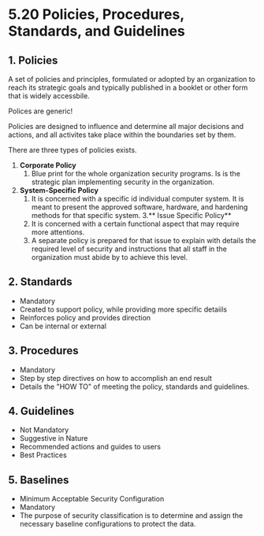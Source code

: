 # 5.20 Policies, Procedures, Standards, and Guidelines

## 1. Policies
A set of policies and principles, formulated or adopted by an organization to reach its strategic goals and typically published in a booklet or other form that is widely accessbile. 

Polices are generic! 

Policies are designed to influence and determine all major decisions and actions, and all activites take place within the boundaries set by them.

There are three types of policies exists.

1. **Corporate Policy**
	1. Blue print for the whole organization security programs. Is is the strategic plan implementing security in the organization.
2. **System-Specific Policy**
	1.  It is concerned with a specific id individual computer system. It is meant to present the approved software, hardware, and hardening methods for that specific system.
3.** Issue Specific Policy**
	1.  It is concerned with a certain functional aspect that may require more attentions.
	2.  A separate policy is prepared for that issue to explain with details the required level of security and instructions that all staff in the organization must abide by to achieve this level.

## 2. Standards

- Mandatory
- Created to support policy, while providing more specific detaiils
- Reinforces policy and provides direction
- Can be internal or external


## 3. Procedures

- Mandatory
- Step by step directives on how to accomplish an end result
- Details the "HOW TO" of meeting the policy, standards and guidelines.

## 4. Guidelines

- Not Mandatory
- Suggestive in Nature
- Recommended actions and guides to users
- Best Practices

## 5. Baselines

- Minimum Acceptable Security Configuration
- Mandatory
- The purpose of security classification is to determine and assign the necessary baseline configurations to protect the data.


 

